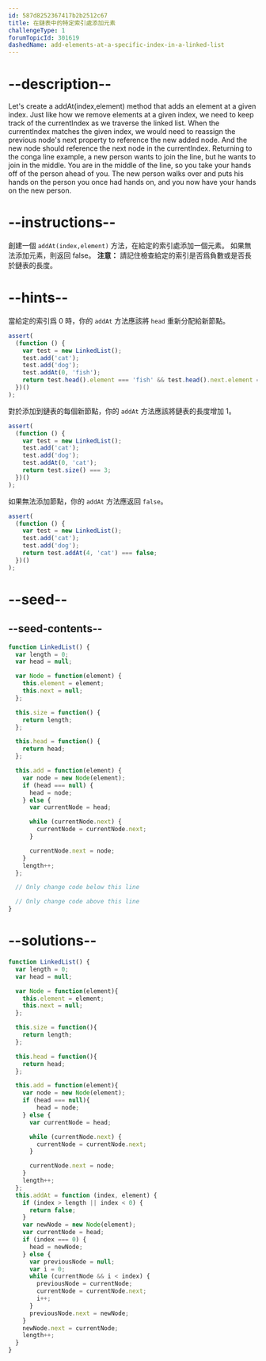 ```yaml
---
id: 587d8252367417b2b2512c67
title: 在鏈表中的特定索引處添加元素
challengeType: 1
forumTopicId: 301619
dashedName: add-elements-at-a-specific-index-in-a-linked-list
---
```


# --description--

Let's create a addAt(index,element) method that adds an element at a given index. Just like how we remove elements at a given index, we need to keep track of the currentIndex as we traverse the linked list. When the currentIndex matches the given index, we would need to reassign the previous node's next property to reference the new added node. And the new node should reference the next node in the currentIndex. Returning to the conga line example, a new person wants to join the line, but he wants to join in the middle. You are in the middle of the line, so you take your hands off of the person ahead of you. The new person walks over and puts his hands on the person you once had hands on, and you now have your hands on the new person.

# --instructions--

創建一個 `addAt(index,element)` 方法，在給定的索引處添加一個元素。 如果無法添加元素，則返回 false。 **注意：** 請記住檢查給定的索引是否爲負數或是否長於鏈表的長度。

# --hints--

當給定的索引爲 0 時，你的 `addAt` 方法應該將 `head` 重新分配給新節點。

```js
assert(
  (function () {
    var test = new LinkedList();
    test.add('cat');
    test.add('dog');
    test.addAt(0, 'fish');
    return test.head().element === 'fish' && test.head().next.element === 'cat';
  })()
);
```

對於添加到鏈表的每個新節點，你的 `addAt` 方法應該將鏈表的長度增加 1。

```js
assert(
  (function () {
    var test = new LinkedList();
    test.add('cat');
    test.add('dog');
    test.addAt(0, 'cat');
    return test.size() === 3;
  })()
);
```

如果無法添加節點，你的 `addAt` 方法應返回 `false`。

```js
assert(
  (function () {
    var test = new LinkedList();
    test.add('cat');
    test.add('dog');
    return test.addAt(4, 'cat') === false;
  })()
);
```

# --seed--

## --seed-contents--

```js
function LinkedList() {
  var length = 0;
  var head = null;

  var Node = function(element) {
    this.element = element;
    this.next = null;
  };

  this.size = function() {
    return length;
  };

  this.head = function() {
    return head;
  };

  this.add = function(element) {
    var node = new Node(element);
    if (head === null) {
      head = node;
    } else {
      var currentNode = head;

      while (currentNode.next) {
        currentNode = currentNode.next;
      }

      currentNode.next = node;
    }
    length++;
  };

  // Only change code below this line

  // Only change code above this line
}
```

# --solutions--

```js
function LinkedList() {
  var length = 0;
  var head = null;

  var Node = function(element){
    this.element = element;
    this.next = null;
  };

  this.size = function(){
    return length;
  };

  this.head = function(){
    return head;
  };

  this.add = function(element){
    var node = new Node(element);
    if (head === null){
        head = node;
    } else {
      var currentNode = head;

      while (currentNode.next) {
        currentNode = currentNode.next;
      }

      currentNode.next = node;
    }
    length++;
  };
  this.addAt = function (index, element) {
    if (index > length || index < 0) {
      return false;
    }
    var newNode = new Node(element);
    var currentNode = head;
    if (index === 0) {
      head = newNode;
    } else {
      var previousNode = null;
      var i = 0;
      while (currentNode && i < index) {
        previousNode = currentNode;
        currentNode = currentNode.next;
        i++;
      }
      previousNode.next = newNode;
    }
    newNode.next = currentNode;
    length++;
  }
}
```
